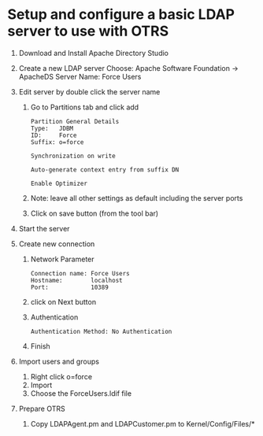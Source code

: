 # Setup and configure a basic LDAP server to use with OTRS

1. Download and Install Apache Directory Studio

2. Create a new LDAP server
    Choose:      Apache Software Foundation -> ApacheDS
    Server Name: Force Users

3. Edit server by double click the server name
    1. Go to Partitions tab and click add

        ```
        Partition General Details
        Type:   JDBM
        ID:     Force
        Suffix: o=force

        Synchronization on write

        Auto-generate context entry from suffix DN

        Enable Optimizer
        ```

    2. Note: leave all other settings as default including the server ports
    3. Click on save button (from the tool bar)

4. Start the server

5. Create new connection
    1. Network Parameter

        ```
        Connection name: Force Users
        Hostname:        localhost
        Port:            10389
        ```

    2. click on Next button

    3. Authentication

        ```
        Authentication Method: No Authentication
        ```

    4. Finish

6. Import users and groups
    1. Right click o=force
    2. Import
    3. Choose the ForceUsers.ldif file

7. Prepare OTRS
    1. Copy LDAPAgent.pm and LDAPCustomer.pm to Kernel/Config/Files/*